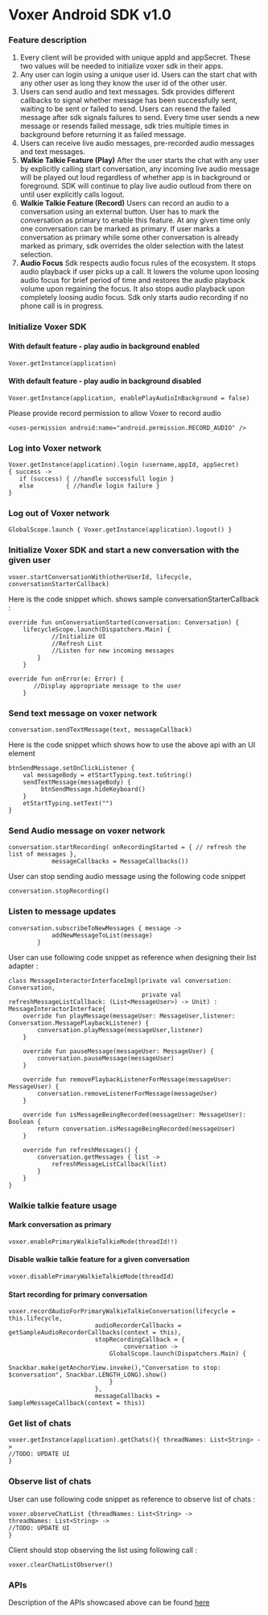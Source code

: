 # Voxer Android SDK v1.0

### Feature description

1. Every client will be provided with unique appId and appSecret. These two values will be needed to initialize voxer sdk in their apps.
2. Any user can login using a unique user id. Users can the start chat with any other user as long they know the user id of the other user.  
3. Users can send audio and text messages. Sdk provides different callbacks to signal whether message has been successfully sent, waiting to be sent or failed to send. Users can resend the failed message after sdk signals failures to send. Every time user sends a new message or resends failed message, sdk tries multiple times in background before returning it as failed message. 
4. Users can receive live audio messages, pre-recorded audio messages and text messages.
5. **Walkie Talkie Feature (Play)** After the user starts the chat with any user by explicitly calling start conversation, any incoming live audio message will be played out loud regardless of whether app is in background or foreground. SDK will continue to play live audio outloud from there on until user explicitly calls logout.
6. **Walkie Talkie Feature (Record)** Users can record an audio to a conversation using an external button. User has to mark the conversation as primary to enable this feature. At any given time only one conversation can be marked as primary. If user marks a conversation as primary while some other conversation is already marked as primary, sdk overrides the older selection with the latest selection. 
7. **Audio Focus** Sdk respects audio focus rules of the ecosystem. It stops audio playback if user picks up a call. It lowers the volume upon loosing audio focus for brief period of time and restores the audio playback volume upon regaining the focus. It also stops audio playback upon completely loosing audio focus. Sdk only starts audio recording if no phone call is in progress. 

### Initialize Voxer SDK 

#### With default feature - play audio in background enabled

```
Voxer.getInstance(application)
```

#### With default feature - play audio in background disabled

```
Voxer.getInstance(application, enablePlayAudioInBackground = false)
```


Please provide record permission to allow Voxer to record audio

```
<uses-permission android:name="android.permission.RECORD_AUDIO" />
```

### Log into Voxer network 

```
Voxer.getInstance(application).login (username,appId, appSecret) 
{ success ->
   if (success) { //handle successfull login }
   else         { //handle login failure }
}
 ```
 
 ### Log out of Voxer network
 
 ```
 GlobalScope.launch { Voxer.getInstance(application).logout() }
 
 ```

### Initialize Voxer SDK and start a new conversation with the given user

```
voxer.startConversationWith(otherUserId, lifecycle, conversationStarterCallback)
```

Here is the code snippet which. shows sample conversationStarterCallback : 

```
override fun onConversationStarted(conversation: Conversation) {
    lifecycleScope.launch(Dispatchers.Main) {
            //Initialize UI
            //Refresh List
            //Listen for new incoming messages
        }
    }

override fun onError(e: Error) {
       //Display appropriate message to the user
    }
```
    
 
 ### Send text message on voxer network
 
 ```
 conversation.sendTextMessage(text, messageCallback)
 ```
 
 Here is the code snippet which shows how to use the above api with an UI element
 
 ```
 btnSendMessage.setOnClickListener {
     val messageBody = etStartTyping.text.toString()
     sendTextMessage(messageBody) {
          btnSendMessage.hideKeyboard()
     }
     etStartTyping.setText("")
 }
 ```

### Send Audio message on voxer network

```
conversation.startRecording( onRecordingStarted = { // refresh the list of messages },
            messageCallbacks = MessageCallbacks())
```

User can stop sending audio message using the following code snippet 

```
conversation.stopRecording()
```

### Listen to message updates

```
conversation.subscribeToNewMessages { message ->
            addNewMessageToList(message)
        }
```

User can use following code snippet as reference when designing their list adapter : 

```
class MessageInteractorInterfaceImpl(private val conversation: Conversation,
                                     private val refreshMessageListCallback: (List<MessageUser>) -> Unit) : MessageInteractorInterface{
    override fun playMessage(messageUser: MessageUser,listener: Conversation.MessagePlaybackListener) {
        conversation.playMessage(messageUser,listener)
    }

    override fun pauseMessage(messageUser: MessageUser) {
        conversation.pauseMessage(messageUser)
    }

    override fun removePlaybackListenerForMessage(messageUser: MessageUser) {
        conversation.removeListenerForMessage(messageUser)
    }

    override fun isMessageBeingRecorded(messageUser: MessageUser): Boolean {
        return conversation.isMessageBeingRecorded(messageUser)
    }

    override fun refreshMessages() {
        conversation.getMessages { list ->
            refreshMessageListCallback(list)
        }
    }
}
```
### Walkie talkie feature usage
#### Mark conversation as primary
```
voxer.enablePrimaryWalkieTalkieMode(threadId!!)
```
#### Disable walkie talkie feature for a given conversation
```
voxer.disablePrimaryWalkieTalkieMode(threadId)
```
#### Start recording for primary conversation
```
voxer.recordAudioForPrimaryWalkieTalkieConversation(lifecycle = this.lifecycle,
                        audioRecorderCallbacks = getSampleAudioRecorderCallbacks(context = this),
                        stopRecordingCallback = {
                                conversation ->
                            GlobalScope.launch(Dispatchers.Main) {
                                Snackbar.make(getAnchorView.invoke(),"Conversation to stop: $conversation", Snackbar.LENGTH_LONG).show()
                            }
                        },
                        messageCallbacks = SampleMessageCallback(context = this))
```

### Get list of chats
```
voxer.getInstance(application).getChats(){ threadNames: List<String> ->
//TODO: UPDATE UI
}
```

### Observe list of chats
User can use following code snippet as reference to observe list of chats : 

```
voxer.observeChatList {threadNames: List<String> ->
threadNames: List<String> ->
//TODO: UPDATE UI
}
```

Client should stop observing the list using following call : 
```
voxer.clearChatListObserver()
```

### APIs

Description of the  APIs showcased above can be found [here](voxersdk/index.md)
